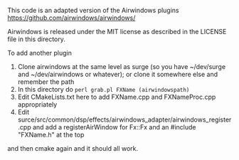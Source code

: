 This code is an adapted version of the Airwindows plugins https://github.com/airwindows/airwindows/

Airwindows is released under the MIT license as described in the LICENSE file in this directory.

To add another plugin

1. Clone airwindows at the same level as surge (so you have ~/dev/surge and ~/dev/airwindows or whatever); or clone it somewhere else and remember the path
2. In this directory do `perl grab.pl FXName (airwindowspath)` 
3. Edit CMakeLists.txt here to add FXName.cpp and FXNameProc.cpp appropriately
4. Edit surce/src/common/dsp/effects/airwindows_adapter/airwindows_register.cpp and add a registerAirWindow for Fx::Fx and an #include "FXName.h" at the top

and then cmake again and it should all work.
